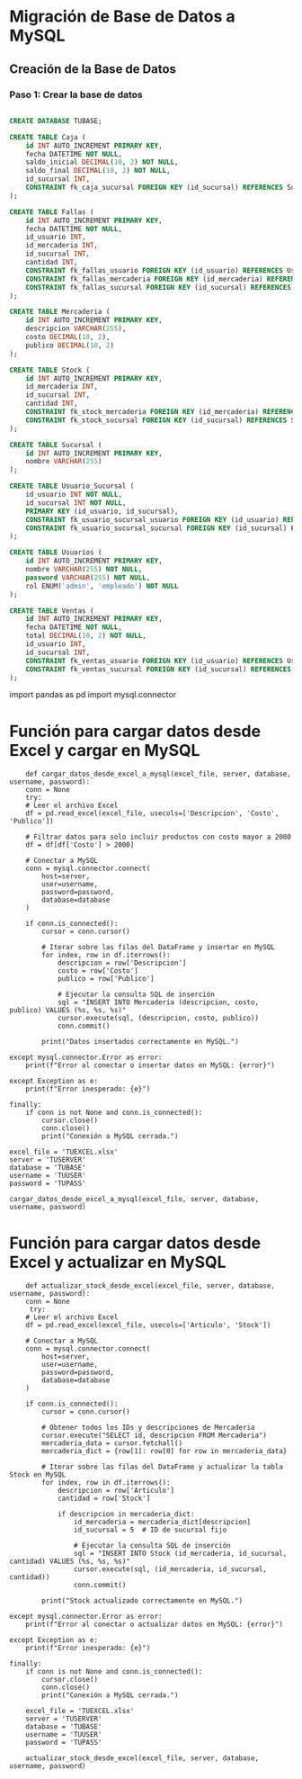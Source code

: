# Migración de Base de Datos a MySQL

## Creación de la Base de Datos

### Paso 1: Crear la base de datos

```sql

CREATE DATABASE TUBASE;

CREATE TABLE Caja (
    id INT AUTO_INCREMENT PRIMARY KEY,
    fecha DATETIME NOT NULL,
    saldo_inicial DECIMAL(10, 2) NOT NULL,
    saldo_final DECIMAL(10, 2) NOT NULL,
    id_sucursal INT,
    CONSTRAINT fk_caja_sucursal FOREIGN KEY (id_sucursal) REFERENCES Sucursal(id)
);

CREATE TABLE Fallas (
    id INT AUTO_INCREMENT PRIMARY KEY,
    fecha DATETIME NOT NULL,
    id_usuario INT,
    id_mercaderia INT,
    id_sucursal INT,
    cantidad INT,
    CONSTRAINT fk_fallas_usuario FOREIGN KEY (id_usuario) REFERENCES Usuarios(id),
    CONSTRAINT fk_fallas_mercaderia FOREIGN KEY (id_mercaderia) REFERENCES Mercaderia(id),
    CONSTRAINT fk_fallas_sucursal FOREIGN KEY (id_sucursal) REFERENCES Sucursal(id)
);

CREATE TABLE Mercaderia (
    id INT AUTO_INCREMENT PRIMARY KEY,
    descripcion VARCHAR(255),
    costo DECIMAL(10, 2),
    publico DECIMAL(10, 2)
);

CREATE TABLE Stock (
    id INT AUTO_INCREMENT PRIMARY KEY,
    id_mercaderia INT,
    id_sucursal INT,
    cantidad INT,
    CONSTRAINT fk_stock_mercaderia FOREIGN KEY (id_mercaderia) REFERENCES Mercaderia(id),
    CONSTRAINT fk_stock_sucursal FOREIGN KEY (id_sucursal) REFERENCES Sucursal(id)
);

CREATE TABLE Sucursal (
    id INT AUTO_INCREMENT PRIMARY KEY,
    nombre VARCHAR(255)
);

CREATE TABLE Usuario_Sucursal (
    id_usuario INT NOT NULL,
    id_sucursal INT NOT NULL,
    PRIMARY KEY (id_usuario, id_sucursal),
    CONSTRAINT fk_usuario_sucursal_usuario FOREIGN KEY (id_usuario) REFERENCES Usuarios(id),
    CONSTRAINT fk_usuario_sucursal_sucursal FOREIGN KEY (id_sucursal) REFERENCES Sucursal(id)
);

CREATE TABLE Usuarios (
    id INT AUTO_INCREMENT PRIMARY KEY,
    nombre VARCHAR(255) NOT NULL,
    password VARCHAR(255) NOT NULL,
    rol ENUM('admin', 'empleado') NOT NULL
);

CREATE TABLE Ventas (
    id INT AUTO_INCREMENT PRIMARY KEY,
    fecha DATETIME NOT NULL,
    total DECIMAL(10, 2) NOT NULL,
    id_usuario INT,
    id_sucursal INT,
    CONSTRAINT fk_ventas_usuario FOREIGN KEY (id_usuario) REFERENCES Usuarios(id),
    CONSTRAINT fk_ventas_sucursal FOREIGN KEY (id_sucursal) REFERENCES Sucursal(id)
);

```

import pandas as pd
import mysql.connector

# Función para cargar datos desde Excel y cargar en MySQL

        def cargar_datos_desde_excel_a_mysql(excel_file, server, database,       username, password):
        conn = None
        try:
        # Leer el archivo Excel
        df = pd.read_excel(excel_file, usecols=['Descripcion', 'Costo', 'Publico'])

        # Filtrar datos para solo incluir productos con costo mayor a 2000
        df = df[df['Costo'] > 2000]

        # Conectar a MySQL
        conn = mysql.connector.connect(
            host=server,
            user=username,
            password=password,
            database=database
        )

        if conn.is_connected():
            cursor = conn.cursor()

            # Iterar sobre las filas del DataFrame y insertar en MySQL
            for index, row in df.iterrows():
                descripcion = row['Descripcion']
                costo = row['Costo']
                publico = row['Publico']

                # Ejecutar la consulta SQL de inserción
                sql = "INSERT INTO Mercaderia (descripcion, costo, publico) VALUES (%s, %s, %s)"
                cursor.execute(sql, (descripcion, costo, publico))
                conn.commit()

            print("Datos insertados correctamente en MySQL.")

    except mysql.connector.Error as error:
        print(f"Error al conectar o insertar datos en MySQL: {error}")

    except Exception as e:
        print(f"Error inesperado: {e}")

    finally:
        if conn is not None and conn.is_connected():
            cursor.close()
            conn.close()
            print("Conexión a MySQL cerrada.")

    excel_file = 'TUEXCEL.xlsx'
    server = 'TUSERVER'
    database = 'TUBASE'
    username = 'TUUSER'
    password = 'TUPASS'

    cargar_datos_desde_excel_a_mysql(excel_file, server, database, username, password)

# Función para cargar datos desde Excel y actualizar en MySQL
        def actualizar_stock_desde_excel(excel_file, server, database, username, password):
        conn = None
         try:
        # Leer el archivo Excel
        df = pd.read_excel(excel_file, usecols=['Articulo', 'Stock'])

        # Conectar a MySQL
        conn = mysql.connector.connect(
            host=server,
            user=username,
            password=password,
            database=database
        )

        if conn.is_connected():
            cursor = conn.cursor()

            # Obtener todos los IDs y descripciones de Mercaderia
            cursor.execute("SELECT id, descripcion FROM Mercaderia")
            mercaderia_data = cursor.fetchall()
            mercaderia_dict = {row[1]: row[0] for row in mercaderia_data}

            # Iterar sobre las filas del DataFrame y actualizar la tabla Stock en MySQL
            for index, row in df.iterrows():
                descripcion = row['Articulo']
                cantidad = row['Stock']

                if descripcion in mercaderia_dict:
                    id_mercaderia = mercaderia_dict[descripcion]
                    id_sucursal = 5  # ID de sucursal fijo

                    # Ejecutar la consulta SQL de inserción
                    sql = "INSERT INTO Stock (id_mercaderia, id_sucursal, cantidad) VALUES (%s, %s, %s)"
                    cursor.execute(sql, (id_mercaderia, id_sucursal, cantidad))
                    conn.commit()

            print("Stock actualizado correctamente en MySQL.")

    except mysql.connector.Error as error:
        print(f"Error al conectar o actualizar datos en MySQL: {error}")

    except Exception as e:
        print(f"Error inesperado: {e}")

    finally:
        if conn is not None and conn.is_connected():
            cursor.close()
            conn.close()
            print("Conexión a MySQL cerrada.")

        excel_file = 'TUEXCEL.xlsx'
        server = 'TUSERVER'
        database = 'TUBASE'
        username = 'TUUSER'
        password = 'TUPASS'

        actualizar_stock_desde_excel(excel_file, server, database, username, password)
